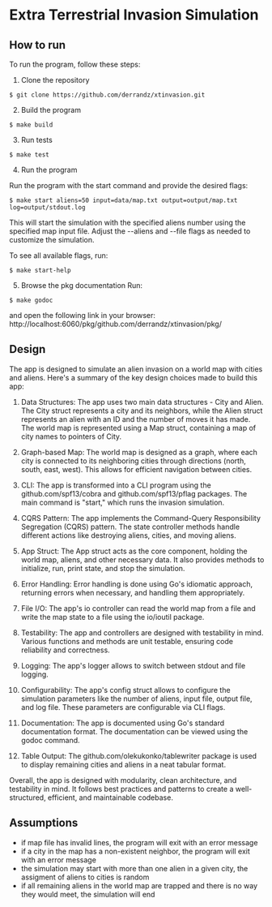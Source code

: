 # Extra Terrestrial Invasion Simulation

## How to run
To run the program, follow these steps:

1. Clone the repository
```
$ git clone https://github.com/derrandz/xtinvasion.git
```

2. Build the program
```
$ make build
```

3. Run tests
```
$ make test
```

4. Run the program

Run the program with the start command and provide the desired flags:
```
$ make start aliens=50 input=data/map.txt output=output/map.txt log=output/stdout.log
```

This will start the simulation with the specified aliens number using the specified map input file.
Adjust the --aliens and --file flags as needed to customize the simulation.

To see all available flags, run:
```
$ make start-help
```

5. Browse the pkg documentation
Run:
```
$ make godoc
```
and open the following link in your browser: http://localhost:6060/pkg/github.com/derrandz/xtinvasion/pkg/

## Design

The app is designed to simulate an alien invasion on a world map with cities and aliens. Here's a summary of the key design choices made to build this app:

1. Data Structures: The app uses two main data structures - City and Alien. The City struct represents a city and its neighbors, while the Alien struct represents an alien with an ID and the number of moves it has made. The world map is represented using a Map struct, containing a map of city names to pointers of City.

2. Graph-based Map: The world map is designed as a graph, where each city is connected to its neighboring cities through directions (north, south, east, west). This allows for efficient navigation between cities.

3. CLI: The app is transformed into a CLI program using the github.com/spf13/cobra and github.com/spf13/pflag packages. The main command is "start," which runs the invasion simulation.

4. CQRS Pattern: The app implements the Command-Query Responsibility Segregation (CQRS) pattern. The state controller methods handle different actions like destroying aliens, cities, and moving aliens.

5. App Struct: The App struct acts as the core component, holding the world map, aliens, and other necessary data. It also provides methods to initialize, run, print state, and stop the simulation.

6. Error Handling: Error handling is done using Go's idiomatic approach, returning errors when necessary, and handling them appropriately.

7. File I/O: The app's io controller can read the world map from a file and write the map state to a file using the io/ioutil package.

8. Testability: The app and controllers are designed with testability in mind. Various functions and methods are unit testable, ensuring code reliability and correctness.

9. Logging: The app's logger allows to switch between stdout and file logging.

10. Configurability: The app's config struct allows to configure the simulation parameters like the number of aliens, input file, output file, and log file. These parameters are configurable via CLI flags.

11. Documentation: The app is documented using Go's standard documentation format. The documentation can be viewed using the godoc command.
    
12. Table Output: The github.com/olekukonko/tablewriter package is used to display remaining cities and aliens in a neat tabular format.

Overall, the app is designed with modularity, clean architecture, and testability in mind. It follows best practices and patterns to create a well-structured, efficient, and maintainable codebase.

## Assumptions

- if map file has invalid lines, the program will exit with an error message
- if a city in the map has a non-existent neighbor, the program will exit with an error message 
- the simulation may start with more than one alien in a given city, the assigment of aliens to cities is random
- if all remaining aliens in the world map are trapped and there is no way they would meet, the simulation will end

